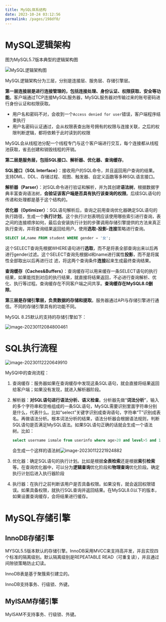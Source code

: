 ```yaml
---
title: MySQL体系结构
date: 2023-10-24 03:12:56
permalink: /pages/198df0/
---
```

# MySQL逻辑架构



图为MySQL5.7版本典型的逻辑架构图

![MySQL逻辑架构图](https://notes-img2022.oss-cn-shenzhen.aliyuncs.com/img/image-20230109100656787.png)

MySQL逻辑架构分为三层，分别是连接层、服务层、存储引擎层。

**第一层连接层是进行连接管理的，包括连接处理、身份认证、权限获取、安全等功能**。客户端通过TCP连接MySQL服务器，MySQL服务器对传输过来的账号密码进行身份认证和权限获取。

- 用户名和密码不对，会收到一个`Access denied for user`错误，客户端程序结束执行
- 用户名密码认证通过，会从权限表查出账号拥有的权限与连接关联，之后的权限判断逻辑，都将依赖于此时读到的权限

MySQL会从线程池分配一个线程专门与这个客户端进行交互，每个连接都从线程池获取，省去创建和销毁线程的开销。

**第二层是服务层，包括SQL接口、解析器、优化器、查询缓存**。

**SQL接口（SQL Interface）**：接收用户的SQL命令，并且返回用户查询的结果。支持DML、DDL、存储过程、视图、触发器、自定义函数等多种SQL语言接口。

**解析器（Parser）**：对SQL命令进行验证和解析，并为其创建**语法树**，根据数据字典丰富查询语法树，**会验证该客户端是否具有执行该查询的权限**。后续SQL语句的传递和处理都是基于这个结构的。

**优化器（Optimizer）**：SQL语句解析后，查询之前用查询优化器确定SQL语句的执行路径，生成一个**执行计划**。这个执行计划表明应该使用哪些索引进行查询，表之间的连接顺序如何，最后会安装执行计划的步骤调用存储引擎提供的方法来真正执行查询，并将查询结果返回给用户。使用**选取-投影-连接**策略进行查询。

```sql
SELECT id,name FROM student WHERE gender = '女';
```

这个SELECT查询先根据WHERE语句进行**选取**，而不是将表全部查询出来以后再进行gender过滤。这个SELECT查询先根据id和name进行属性**投影**，而不是将属性全部取出以后再进行过
滤，将这两个查询条件**连接**起来生成最终查询结果。

**查询缓存（Caches&Buffers）**：查询缓存可以用来缓存一条SELECT语句的执行结果，如果能找到对应的执行结果，就直接将结果返回，不必进行查询解析、优化、执行等过程。查询缓存在不同客户端之间共享。**查询缓存在MySQL8.0删除**。

**第三层是存储引擎层，负责数据的存储和提取**。服务器通过API与存储引擎进行通信。不同的存储引擎具有的功能不同。

MySQL 8.25默认的支持的存储引擎如下：

![image-20230112084800461](https://notes-img2022.oss-cn-shenzhen.aliyuncs.com/img/image-20230112084800461.png)





# SQL执行流程

![image-20230112220649910](https://notes-img2022.oss-cn-shenzhen.aliyuncs.com/img/image-20230112220649910.png)

MySQl中的查询流程：

1. 查询缓存：服务器如果在查询缓存中发现这条SQL语句，就会直接将结果返回给客户端；如果没有发现，就进入解析器阶段。

2. 解析器：**对SQL语句进行语法分析、语义检查**。分析器先做“**词法分析**”，输入的多个字符串和空格组成的一条SQL语句，MySQL需要识别里面字符串分别是什么，代表什么。比如“select”关键字识别成查询语句，字符串“T”识别成表名。再做语法分析。根本词法分析的结果，语法分析器会根据语法规则，判断SQL语句是否满足MySQL语法。如果SQL语句正确的话就会生成一个语法树。比如：

   ```sql
   select username ismale from userinfo where age>20 and level>5 and 1=1
   ```

   会生成一个这样的语法树![image-20230112221924882](https://notes-img2022.oss-cn-shenzhen.aliyuncs.com/img/image-20230112221924882.png)

3. 优化器：确定SQL语句的执行计划。比如是根据**全表检索**还是根据**索引检索**等。在查询优化器中，可以分为**逻辑查询**优化阶段和**物理查询**优化阶段。确定执行计划后进入执行器阶段

4. 执行器：在执行之前判断该用户是否具备权限。如果没有，就会返回权限错误。如果具备权限，就执行SQL查询并返回结果。在MySQL8.0以下的版本，如果设置查询缓存，会将结果进行缓存。



# MySQL存储引擎



## InnoDB存储引擎

MYSQL5.5版本默认的存储引擎。InnoDB采用MVCC来支持高并发，并且实现四个标准的隔离级别。默认隔离级别是REPEATABLE READ（可重复读），并且通过间隙锁策略防止幻读。

InnoDB表是基于聚簇索引建立的。

InnoDB支持事务、行级锁、外键。



## MyISAM存储引擎

MyISAM不支持事务、行级锁、外键。

